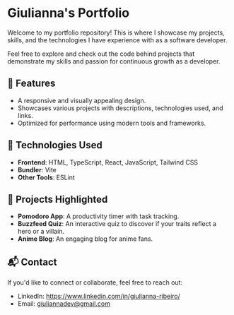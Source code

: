 # Giulianna's Portfolio

Welcome to my portfolio repository!
This is where I showcase my projects, skills, and the technologies I have experience with as a software developer.

Feel free to explore and check out the code behind projects that demonstrate my skills and passion for continuous growth as a developer.

## 🌟 Features
- A responsive and visually appealing design.
- Showcases various projects with descriptions, technologies used, and links.
- Optimized for performance using modern tools and frameworks.

## 🚀 Technologies Used
- **Frontend**: HTML, TypeScript, React, JavaScript, Tailwind CSS
- **Bundler**: Vite
- **Other Tools**: ESLint

## 📂 Projects Highlighted
- **Pomodoro App**: A productivity timer with task tracking.
- **Buzzfeed Quiz**: An interactive quiz to discover if your traits reflect a hero or a villain.
- **Anime Blog**: An engaging blog for anime fans.

## 📬 Contact
If you'd like to connect or collaborate, feel free to reach out:
- LinkedIn: https://www.linkedin.com/in/giulianna-ribeiro/
- Email: giuliannadev@gmail.com
